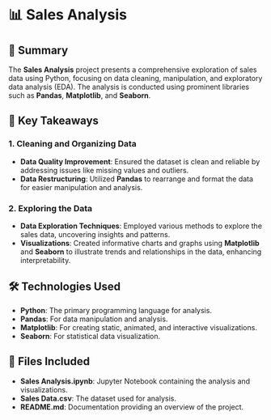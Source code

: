 # 📊 Sales Analysis

## 📖 Summary

The **Sales Analysis** project presents a comprehensive exploration of sales data using Python, focusing on data cleaning, manipulation, and exploratory data analysis (EDA). The analysis is conducted using prominent libraries such as **Pandas**, **Matplotlib**, and **Seaborn**.

## 🔑 Key Takeaways

### 1. Cleaning and Organizing Data
- **Data Quality Improvement**: Ensured the dataset is clean and reliable by addressing issues like missing values and outliers.
- **Data Restructuring**: Utilized **Pandas** to rearrange and format the data for easier manipulation and analysis.

### 2. Exploring the Data
- **Data Exploration Techniques**: Employed various methods to explore the sales data, uncovering insights and patterns.
- **Visualizations**: Created informative charts and graphs using **Matplotlib** and **Seaborn** to illustrate trends and relationships in the data, enhancing interpretability.

## 🛠️ Technologies Used
- **Python**: The primary programming language for analysis.
- **Pandas**: For data manipulation and analysis.
- **Matplotlib**: For creating static, animated, and interactive visualizations.
- **Seaborn**: For statistical data visualization.

## 📂 Files Included
- **Sales Analysis.ipynb**: Jupyter Notebook containing the analysis and visualizations.
- **Sales Data.csv**: The dataset used for analysis.
- **README.md**: Documentation providing an overview of the project.
